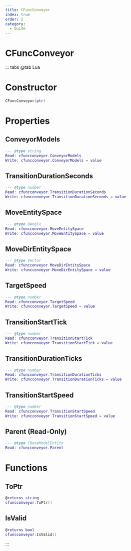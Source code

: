 ```yaml
---
title: CFuncConveyor
index: true
order: 2
category:
  - Guide
---
```


# CFuncConveyor

::: tabs
@tab Lua
# Constructor
```lua
CFuncConveyor(ptr)
```
# Properties
## ConveyorModels 
```lua
--- @type string
Read: cfuncconveyor.ConveyorModels
Write: cfuncconveyor.ConveyorModels = value
```
## TransitionDurationSeconds 
```lua
--- @type number
Read: cfuncconveyor.TransitionDurationSeconds
Write: cfuncconveyor.TransitionDurationSeconds = value
```
## MoveEntitySpace 
```lua
--- @type QAngle
Read: cfuncconveyor.MoveEntitySpace
Write: cfuncconveyor.MoveEntitySpace = value
```
## MoveDirEntitySpace 
```lua
--- @type Vector
Read: cfuncconveyor.MoveDirEntitySpace
Write: cfuncconveyor.MoveDirEntitySpace = value
```
## TargetSpeed 
```lua
--- @type number
Read: cfuncconveyor.TargetSpeed
Write: cfuncconveyor.TargetSpeed = value
```
## TransitionStartTick 
```lua
--- @type number
Read: cfuncconveyor.TransitionStartTick
Write: cfuncconveyor.TransitionStartTick = value
```
## TransitionDurationTicks 
```lua
--- @type number
Read: cfuncconveyor.TransitionDurationTicks
Write: cfuncconveyor.TransitionDurationTicks = value
```
## TransitionStartSpeed 
```lua
--- @type number
Read: cfuncconveyor.TransitionStartSpeed
Write: cfuncconveyor.TransitionStartSpeed = value
```
## Parent (Read-Only)
```lua
--- @type CBaseModelEntity
Read: cfuncconveyor.Parent
```
# Functions
## ToPtr
```lua
@returns string
cfuncconveyor:ToPtr()
```
## IsValid
```lua
@returns bool
cfuncconveyor:IsValid()
```

:::